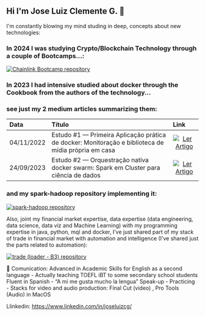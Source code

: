 ## Hi I'm Jose Luiz Clemente G. 👋 
I'm constantly blowing my mind studing in deep, concepts about new technologies: 

### In 2024 I was studying Crypto/Blockchain Technology through a couple of Bootcamps...:

[![Chainlink Bootcamp repository](https://github-readme-stats.vercel.app/api/pin/?username=zeluizgo&repo=chainlink1stbootcamp&bg_color=000&border_color=30A3DC&show_icons=true&icon_color=30A3DC&title_color=E94D5F&text_color=FFF)](https://github.com/zeluizgo/chainlink1stbootcamp)

### In 2023 I had intensive studied about docker through the Cookbook from the authors of the technology...
### see just my 2 medium articles summarizing them:  
<table>
  <thead>
    <tr align="left">
      <th>Data</th>
      <th>Título</th>
      <th>Link</th>
    </tr>
  </thead>
  <tbody align="left">
    <tr>
      <td>04/11/2022</td>
      <td>Estudo #1 — Primeira Aplicação prática de docker: Monitoração e biblioteca de mídia própria em casa</td>
      <td align="center">
        <a href="https://medium.com/@joseluizcg/estudo-1-primeira-aplicação-prática-de-docker-monitoração-e-biblioteca-de-mídia-própria-em-casa-b8f188ef98b0">
           <img align="center" alt="Ler Artigo" src="https://img.shields.io/badge/Ler%20Artigo-30A3DC?style=for-the-badge">
        </a>
      </td>
    </tr>
    <tr>
      <td>24/09/2023</td>
      <td>Estudo #2 — Orquestração nativa docker swarm: Spark em Cluster para ciência de dados</td>
      <td align="center">
        <a href="https://medium.com/@joseluizcg/estudo-2-orquestração-nativa-docker-swarm-spark-em-cluster-para-ciência-de-dados-51c14f861964">
           <img align="center" alt="Ler Artigo" src="https://img.shields.io/badge/Ler%20Artigo-E94D5F?style=for-the-badge">
        </a>
      </td>
    </tr>
  </tbody>
  <tfoot></tfoot>
</table>

### and my spark-hadoop repository implementing it:
[![spark-hadoop repository](https://github-readme-stats.vercel.app/api/pin/?username=zeluizgo&repo=spark-hadoop-cluster&bg_color=000&border_color=30A3DC&show_icons=true&icon_color=30A3DC&title_color=E94D5F&text_color=FFF)](https://github.com/zeluizgo/spark-hadoop-cluster)

Also, joint my financial market expertise, data expertise (data engineering, data science, data viz and Machine Learning) with my programming expertise in java, python, mql and docker, I’ve just shared part of my stack of trade in financial market with automation and intelligence (I’ve shared just the parts related to automation):

[![trade (loader - B3) repository](https://github-readme-stats.vercel.app/api/pin/?username=zeluizgo&repo=b3loader&bg_color=000&border_color=30A3DC&show_icons=true&icon_color=30A3DC&title_color=E94D5F&text_color=FFF)](https://github.com/zeluizgo/b3loader)

💬 Comunication: Advanced in Academic Skills for English as a second language - Actually teaching TOEFL iBT to some secondary school students
Fluent in Spanish - “A mi me gusta mucho la lengua”
Speak-up - Practicing - Stacks for video and audio production: Final Cut (video) , Pro Tools (Audio) in MacOS

Llinkedin: https://www.linkedin.com/in/joseluizcg/

